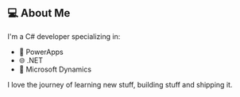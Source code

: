 ## 💻 About Me

I'm a C# developer specializing in:
- 🔷 PowerApps
- 🌐 .NET
- 🔧 Microsoft Dynamics

I love the journey of learning new stuff, building stuff and shipping it. 
